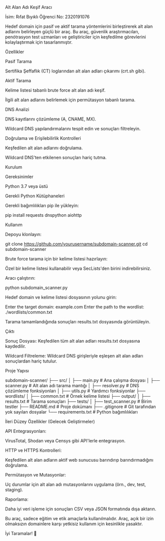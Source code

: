 Alt Alan Adı Keşif Aracı


İsim: Rıfat Bıyıklı
Öğrenci No: 2320191076

Hedef domain için pasif ve aktif tarama yöntemlerini birleştirerek alt alan adlarını belirleyen güçlü bir araç. Bu araç, güvenlik araştırmacıları, penótrasyon test uzmanları ve geliştiriciler için keşfedilme görevlerini kolaylaştırmak için tasarlanmıştır.

Özellikler

Pasif Tarama

Sertifika Şeffaflık (CT) loglarından alt alan adları çıkarımı (crt.sh gibi).

Aktif Tarama

Kelime listesi tabanlı brute force alt alan adı keşif.

İlgili alt alan adlarını belirlemek için permütasyon tabanlı tarama.

DNS Analizi

DNS kayıtlarını çözümleme (A, CNAME, MX).

Wildcard DNS yapılandırmalarını tespit edin ve sonuçları filtreleyin.

Doğrulama ve Erişilebilirlik Kontrolleri

Keşfedilen alt alan adlarını doğrulama.

Wildcard DNS'ten etkilenen sonuçları hariç tutma.

Kurulum

Gereksinimler

Python 3.7 veya üstü

Gerekli Python Kütüphaneleri

Gerekli bağımlılıkları pip ile yükleyin:

pip install requests dnspython aiohttp

Kullanım

Depoyu klonlayın:

git clone https://github.com/yourusername/subdomain-scanner.git
cd subdomain-scanner

Brute force tarama için bir kelime listesi hazırlayın:

Özel bir kelime listesi kullanabilir veya SecLists'den birini indirebilirsiniz.

Aracı çalıştırın:

python subdomain_scanner.py

Hedef domain ve kelime listesi dosyasının yolunu girin:

Enter the target domain: example.com
Enter the path to the wordlist: ./wordlists/common.txt

Tarama tamamlandığında sonuçları results.txt dosyasında görüntüleyin.

Çıktı

Sonuç Dosyası: Keşfedilen tüm alt alan adları results.txt dosyasına kaydedilir.

Wildcard Filtreleme: Wildcard DNS girişleriyle eşleşen alt alan adları sonuçlardan hariç tutulur.

Proje Yapısı

subdomain-scanner/
├── src/
│   ├── main.py          # Ana çalışma dosyası
│   ├── scanner.py       # Alt alan adı tarama mantığı
│   ├── resolver.py      # DNS çözümleme fonksiyonları
│   ├── utils.py         # Yardımcı fonksiyonlar
├── wordlists/
│   ├── common.txt       # Örnek kelime listesi
├── output/
│   ├── results.txt      # Tarama sonuçları
├── tests/
│   ├── test_scanner.py  # Birim testler
├── README.md            # Proje dokümanı
├── .gitignore           # Git tarafından yok sayılan dosyalar
└── requirements.txt     # Python bağımlılıkları

İleri Düzey Özellikler (Gelecek Geliştirmeler)

API Entegrasyonları:

VirusTotal, Shodan veya Censys gibi API'lerle entegrasyon.

HTTP ve HTTPS Kontrolleri:

Keşfedilen alt alan adların aktif web sunucusu barındırıp barındırmadığını doğrulama.

Permütasyon ve Mutasyonlar:

Uç durumlar için alt alan adı mutasyonlarını uygulama (örn., dev, test, staging).

Raporlama:

Daha iyi veri işleme için sonuçları CSV veya JSON formatında dışa aktarın.


Bu araç, sadece eğitim ve etik amaçlarla kullanılmalıdır. Araç, açık bir izin olmaksızın domainlere karşı yetkisiz kullanım için kesinlikle yasaktır.

İyi Taramalar! 🚀

